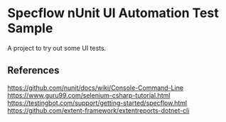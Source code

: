 # Specflow nUnit UI Automation Test Sample
A project to try out some UI tests. 

## References
https://github.com/nunit/docs/wiki/Console-Command-Line    
https://www.guru99.com/selenium-csharp-tutorial.html    
https://testingbot.com/support/getting-started/specflow.html    
https://github.com/extent-framework/extentreports-dotnet-cli